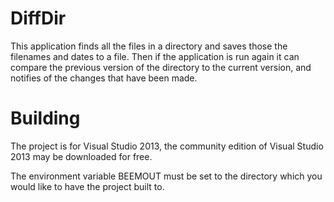 DiffDir
=======

This application finds all the files in a directory and saves those the 
filenames and dates to a file. Then if the application is run again it can 
compare the previous version of the directory to the current version, and 
notifies of the changes that have been made.

Building
========

The project is for Visual Studio 2013, the community edition of Visual Studio
2013 may be downloaded for free.

The environment variable BEEMOUT must be set to the directory which you would
like to have the project built to.
